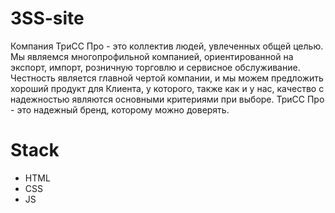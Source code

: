 # 3SS-site
Компания ТриСС Про - это коллектив людей, увлеченных общей целью. Мы являемся многопрофильной компанией, ориентированной на экспорт, импорт, розничную торговлю и сервисное обслуживание. Честность является главной чертой компании, и мы можем предложить хороший продукт для Клиента, у которого, также как и у нас, качество с надежностью являются основными критериями при выборе. ТриСС Про - это надежный бренд, которому можно доверять.
# Stack
- HTML
- CSS
- JS
